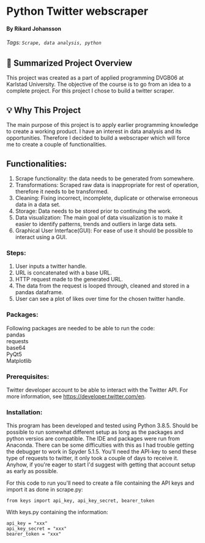 # Python Twitter webscraper
#### By Rikard Johansson
###### Tags: `Scrape, data analysis, python`


## :memo: Summarized Project Overview
This project was created as a part of applied programming DVGB06 at Karlstad University.
The objective of the course is to go from an idea to a complete project. For this project I chose to build a twitter scraper.

## :bulb: Why This Project
The main purpose of this project is to apply earlier programming knowledge to create a working product.
I have an interest in data analysis and its opportunities. Therefore I decided to build a webscraper which will force me to create a couple of functionalities.
## Functionalities:
1. Scrape functionality: the data needs to be generated from somewhere.
2. Transformations: Scraped raw data is inappropriate for rest of operation, therefore it needs to be transformed.
3. Cleaning: Fixing incorrect, incomplete, duplicate or otherwise erroneous data in a data set.
4. Storage: Data needs to be stored prior to continuing the work.
5. Data visualization: The main goal of data visualization is to make it easier to identify patterns, trends and outliers in large data sets.
6. Graphical User Interface(GUI): For ease of use it should be possible to interact using a GUI.

### Steps:
1. User inputs a twitter handle.
2. URL is concatenated with a base URL.
3. HTTP request made to the generated URL.
4. The data from the request is looped through, cleaned and stored in a pandas dataframe.
5. User can see a plot of likes over time for the chosen twitter handle.

### Packages:
Following packages are needed to be able to run the code:</br>
pandas</br>
requests</br>
base64</br>
PyQt5</br>
Matplotlib</br>
### Prerequisites:
Twitter developer account to be able to interact with the Twitter API. For more information, see https://developer.twitter.com/en.

### Installation:
This program has been developed and tested using Python 3.8.5. Should be possible to run somewhat different setup as long as the packages and python versios are compatible. The IDE and packages were run from Anaconda. There can be some difficulties with this as I had trouble getting the debugger to work in Spyder 5.1.5.
You'll need the API-key to send these type of requests to twitter, it only took a couple of days to receive it. Anyhow, if you're eager to start I'd suggest with getting that account setup as early as possible.

For this code to run you'll need to create a file containing the API keys and import it as done in scrape.py:
```
from keys import api_key, api_key_secret, bearer_token
```
With keys.py containing the information:
```
api_key = "xxx"
api_key_secret = "xxx"
bearer_token = "xxx"
```
